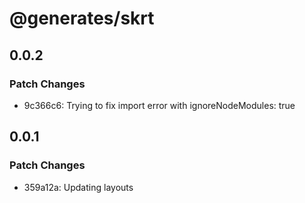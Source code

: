 # @generates/skrt

## 0.0.2

### Patch Changes

- 9c366c6: Trying to fix import error with ignoreNodeModules: true

## 0.0.1

### Patch Changes

- 359a12a: Updating layouts
